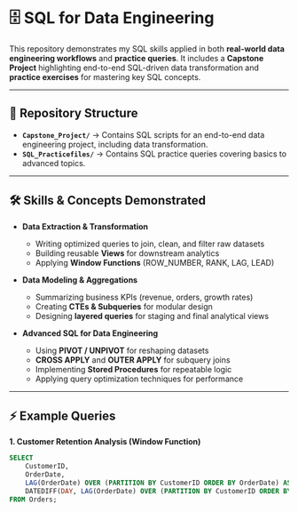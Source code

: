 # 🗄️ SQL for Data Engineering  

This repository demonstrates my SQL skills applied in both **real-world data engineering workflows** and **practice queries**. It includes a **Capstone Project** highlighting end-to-end SQL-driven data transformation and **practice exercises** for mastering key SQL concepts.  

---

## 📂 Repository Structure  

- **`Capstone_Project/`** → Contains SQL scripts for an end-to-end data engineering project, including data transformation.  
- **`SQL_Practicefiles/`** → Contains SQL practice queries covering basics to advanced topics.  

---

## 🛠️ Skills & Concepts Demonstrated  

- **Data Extraction & Transformation**  
  - Writing optimized queries to join, clean, and filter raw datasets  
  - Building reusable **Views** for downstream analytics  
  - Applying **Window Functions** (ROW_NUMBER, RANK, LAG, LEAD)  

- **Data Modeling & Aggregations**  
  - Summarizing business KPIs (revenue, orders, growth rates)  
  - Creating **CTEs & Subqueries** for modular design  
  - Designing **layered queries** for staging and final analytical views  

- **Advanced SQL for Data Engineering**  
  - Using **PIVOT / UNPIVOT** for reshaping datasets  
  - **CROSS APPLY** and **OUTER APPLY** for subquery joins  
  - Implementing **Stored Procedures** for repeatable logic  
  - Applying query optimization techniques for performance
    
---

## ⚡ Example Queries  

**1. Customer Retention Analysis (Window Function)**  
```sql
SELECT 
    CustomerID,
    OrderDate,
    LAG(OrderDate) OVER (PARTITION BY CustomerID ORDER BY OrderDate) AS PreviousOrderDate,
    DATEDIFF(DAY, LAG(OrderDate) OVER (PARTITION BY CustomerID ORDER BY OrderDate), OrderDate) AS DaysBetweenOrders
FROM Orders;
